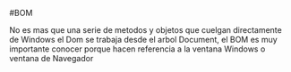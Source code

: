 #BOM

No es mas que una serie de metodos y objetos que cuelgan directamente de Windows el Dom se trabaja desde el arbol Document, el BOM es muy importante conocer porque hacen referencia a la ventana Windows o ventana de Navegador